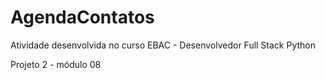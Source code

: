 # AgendaContatos

Atividade desenvolvida no curso EBAC - Desenvolvedor Full Stack Python

Projeto 2 - módulo 08
